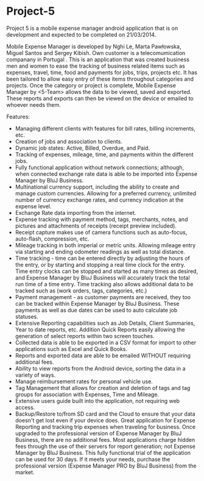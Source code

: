 Project-5
=========

Project 5 is a mobile expense manager android application that is on development and expected to be completed on 21/03/2014.

Mobile Expense Manager is developed by Nghi Le, Marta Pawłowska, Miguel Santos and Sergey Kibish. Own customer is a telecomumication companany in Portugal <name added later>. This is an application that was created   business men and women to ease the tracking of business related items such as expenses, travel, time, food and payments for jobs, trips, projects etc. It has been tailored to allow easy entry of these items throughout categories and projects. Once the category or project is complete, Mobile Expense Manager by <5-Team> allows the data to be viewed, saved and exported. These reports and exports can then be viewed on the device or emailed to whoever needs them. 

Features:
* Managing different clients with features for bill rates, billing increments, etc.
* Creation of jobs and association to clients.
* Dynamic job states: Active, Billed, Overdue, and Paid.
* Tracking of expenses, mileage, time, and payments within the different jobs.
* Fully functional application without network connections; although, when connected exchange rate data is able to be imported into Expense Manager by BluJ Business.
* Multinational currency support, including the ability to create and manage custom currencies. Allowing for a preferred currency, unlimited number of currency exchange rates, and currency indication at the expense level.
* Exchange Rate data importing from the internet.
* Expense tracking with payment method, tags, merchants, notes, and pictures and attachments of receipts (receipt preview included).
* Receipt capture makes use of camera functions such as auto-focus, auto-flash, compression, etc.
* Mileage tracking in both imperial or metric units. Allowing mileage entry via starting and ending odometer readings as well as total distance.
* Time tracking - time can be entered directly by adjusting the hours of the entry, or by starting and stopping a real time clock for the entry. Time entry clocks can be stopped and started as many times as desired, and Expense Manager by BluJ Business will accurately track the total run time of a time entry. Time tracking also allows additional data to be tracked such as (work orders, tags, categories, etc.)
* Payment management - as customer payments are received, they too can be tracked within Expense Manager by BluJ Business. These payments as well as due dates can be used to auto calculate job statuses.
* Extensive Reporting capabilities such as Job Details, Client Summaries, Year to date reports, etc. Addition Quick Reports easily allowing the generation of select reports within two screen touches.
* Collected data is able to be exported in a CSV format for import to other applications such as Excel and Quick Books.
* Reports and exported data are able to be emailed WITHOUT requiring additional fees.
* Ability to view reports from the Android device, sorting the data in a variety of ways.
* Manage reimbursement rates for personal vehicle use.
* Tag Management that allows for creation and deletion of tags and tag groups for association with Expenses, Time and Mileage.
* Extensive users guide built into the application, not requiring web access.
* Backup/Restore to/from SD card and the Cloud to ensure that your data doesn't get lost even if your device does.
Great application for Expense Reporting and tracking trip expenses when traveling for business.
Once upgraded to the professional version of Expense Manager by BluJ Business, there are no additional fees. Most applications charge hidden fees through the use of their servers for report generation; not Expense Manager by BluJ Business.
This fully functional trial of the application can be used for 30 days. If it meets your needs, purchase the professional version (Expense Manager PRO by BluJ Business) from the market.
